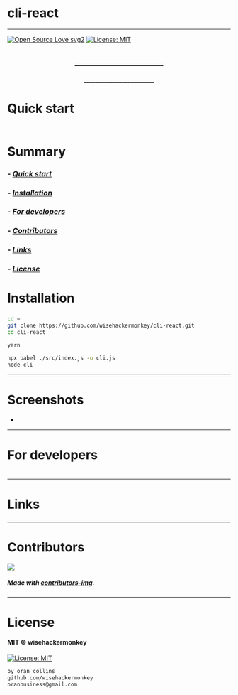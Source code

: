 # cli-react
----
[![Open Source Love svg2](https://badges.frapsoft.com/os/v2/open-source.svg?v=103)](https://github.com/ellerbrock/open-source-badges/)
[![License: MIT](https://img.shields.io/badge/License-MIT-yellow.svg)](https://opensource.org/licenses/MIT)


<!-- <img src="assets/NNNNNNNNNNNNN" width="400"> -->


<h2 align="center">____________________</h2>

<h4 align="center">________________________</h4>










# Quick start
### 
##### 
```bash
``` 











# Summary
### -  *[Quick start](#Quick-start)*
### -  *[Installation](#Installation)*
### -  *[For developers](#For-developers)*
### -  *[Contributors](#Contributors)*
### -  *[Links](#Links)*
### -  *[License](#License)*













 
# Installation
### 
```bash
cd ~
git clone https://github.com/wisehackermonkey/cli-react.git
cd cli-react

yarn 

npx babel ./src/index.js -o cli.js
node cli
```










 -----------------
# Screenshots
- 













-----------------
# For developers
### 
```bash
```












 
---
# Links
### 
### 
### 
### 
### 












 -----------------
# Contributors

[![](https://contrib.rocks/image?repo=wisehackermonkey/cli-react)](https://github.com/wisehackermonkey/cli-react/graphs/contributors)

##### Made with [contributors-img](https://contrib.rocks).

-----------------
# License
#### MIT © wisehackermonkey
[![License: MIT](https://img.shields.io/badge/License-MIT-yellow.svg)](https://opensource.org/licenses/MIT)
```bash
by oran collins
github.com/wisehackermonkey
oranbusiness@gmail.com
```
<!-- 

# Docker
### Build
```bash
cd ~
git clone https://github.com/wisehackermonkey/cli-react.git
cd cli-react
docker build -t wisehackermonkey/cli-react:latest .  
```
### Run
```bash
docker run -it --rm --name wisehackermonkey/cli-react:latest  
```
### Docker-compose
```bash
docker-compose build
docker-compose up 
```
# Publish Docker Image
```bash
docker build -t wisehackermonkey/cli-react:latest .
docker login
docker push wisehackermonkey/cli-react:latest
``` -->
